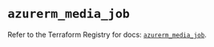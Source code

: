 # `azurerm_media_job`

Refer to the Terraform Registry for docs: [`azurerm_media_job`](https://registry.terraform.io/providers/hashicorp/azurerm/3.106.1/docs/resources/media_job).
